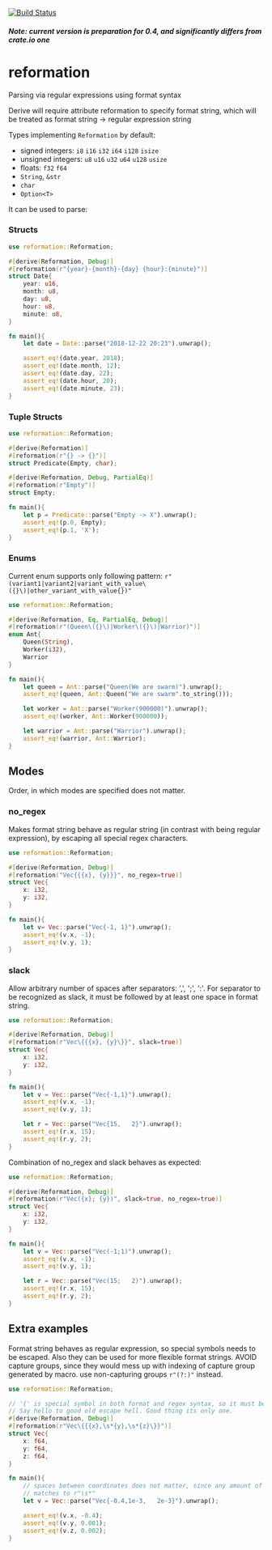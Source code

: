 [![Build Status](https://travis-ci.org/hukumka/reformation.svg?branch=master)](https://travis-ci.org/hukumka/reformation)

##### Note: current version is preparation for 0.4, and significantly differs from crate.io one

# reformation
 Parsing via regular expressions using format syntax

 Derive will require attribute reformation to specify format string,
 which will be treated as format string -> regular expression string

 Types implementing `Reformation` by default:

 + signed integers: `i8` `i16` `i32` `i64` `i128` `isize`
 + unsigned integers: `u8` `u16` `u32` `u64` `u128` `usize`
 + floats: `f32` `f64`
 + `String`, `&str`
 + `char`
 + `Option<T>`
 
 It can be used to parse:

### Structs

```rust
use reformation::Reformation;

#[derive(Reformation, Debug)]
#[reformation(r"{year}-{month}-{day} {hour}:{minute}")]
struct Date{
    year: u16,
    month: u8,
    day: u8,
    hour: u8,
    minute: u8,
}

fn main(){
    let date = Date::parse("2018-12-22 20:23").unwrap();

    assert_eq!(date.year, 2018);
    assert_eq!(date.month, 12);
    assert_eq!(date.day, 22);
    assert_eq!(date.hour, 20);
    assert_eq!(date.minute, 23);
}
```

### Tuple Structs

```rust
use reformation::Reformation;

#[derive(Reformation)]
#[reformation(r"{} -> {}")]
struct Predicate(Empty, char);

#[derive(Reformation, Debug, PartialEq)]
#[reformation(r"Empty")]
struct Empty;

fn main(){
    let p = Predicate::parse("Empty -> X").unwrap();
    assert_eq!(p.0, Empty);
    assert_eq!(p.1, 'X');
}
```

### Enums
Current enum supports only following pattern: `r"(variant1|variant2|variant_with_value\({}\)|other_variant_with_value{})"`
```rust
use reformation::Reformation;

#[derive(Reformation, Eq, PartialEq, Debug)]
#[reformation(r"(Queen\({}\)|Worker\({}\)|Warrior)")]
enum Ant{
    Queen(String),
    Worker(i32),
    Warrior
}

fn main(){
    let queen = Ant::parse("Queen(We are swarm)").unwrap();
    assert_eq!(queen, Ant::Queen("We are swarm".to_string()));

    let worker = Ant::parse("Worker(900000)").unwrap();
    assert_eq!(worker, Ant::Worker(900000));

    let warrior = Ant::parse("Warrior").unwrap();
    assert_eq!(warrior, Ant::Warrior);
}
```

## Modes

Order, in which modes are specified does not matter.

### no_regex

Makes format string behave as regular string (in contrast with being regular expression),
by escaping all special regex characters.

```rust
use reformation::Reformation;

#[derive(Reformation, Debug)]
#[reformation("Vec{{{x}, {y}}}", no_regex=true)]
struct Vec{
    x: i32,
    y: i32,
}

fn main(){
    let v= Vec::parse("Vec{-1, 1}").unwrap();
    assert_eq!(v.x, -1);
    assert_eq!(v.y, 1);
}
```

### slack

Allow arbitrary number of spaces after separators: ',', ';', ':'. For separator to be recognized
as slack, it must be followed by at least one space in format string.

```rust
use reformation::Reformation;

#[derive(Reformation, Debug)]
#[reformation(r"Vec\{{{x}, {y}\}}", slack=true)]
struct Vec{
    x: i32,
    y: i32,
}

fn main(){
    let v = Vec::parse("Vec{-1,1}").unwrap();
    assert_eq!(v.x, -1);
    assert_eq!(v.y, 1);

    let r = Vec::parse("Vec{15,   2}").unwrap();
    assert_eq!(r.x, 15);
    assert_eq!(r.y, 2);
}
```

Combination of no_regex and slack behaves as expected:

```rust
use reformation::Reformation;

#[derive(Reformation, Debug)]
#[reformation(r"Vec({x}; {y})", slack=true, no_regex=true)]
struct Vec{
    x: i32,
    y: i32,
}

fn main(){
    let v = Vec::parse("Vec(-1;1)").unwrap();
    assert_eq!(v.x, -1);
    assert_eq!(v.y, 1);

    let r = Vec::parse("Vec(15;   2)").unwrap();
    assert_eq!(r.x, 15);
    assert_eq!(r.y, 2);
}
```

## Extra examples

Format string behaves as regular expression, so special symbols needs to be escaped.
Also they can be used for more flexible format strings.
AVOID capture groups, since they would mess up with indexing of capture group
generated by macro. use non-capturing groups `r"(?:)"` instead.

```rust
use reformation::Reformation;

// '{' is special symbol in both format and regex syntax, so it must be escaped twice.
// Say hello to good old escape hell. Good thing its only one.
#[derive(Reformation, Debug)]
#[reformation(r"Vec\{{{x},\s*{y},\s*{z}\}}")]
struct Vec{
    x: f64,
    y: f64,
    z: f64,
}

fn main(){
    // spaces between coordinates does not matter, since any amount of spaces
    // matches to r"\s*"
    let v = Vec::parse("Vec{-0.4,1e-3,   2e-3}").unwrap();

    assert_eq!(v.x, -0.4);
    assert_eq!(v.y, 0.001);
    assert_eq!(v.z, 0.002);
}
```

